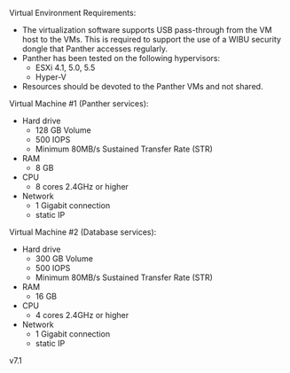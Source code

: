 Virtual Environment Requirements:
* The virtualization software supports USB pass-through from the VM host to the VMs. This is required to support the use of a WIBU security dongle that Panther accesses regularly.
* Panther has been tested on the following hypervisors:
  * ESXi 4.1, 5.0, 5.5
  * Hyper-V
* Resources should be devoted to the Panther VMs and not shared.

Virtual Machine #1 (Panther services):
* Hard drive
  * 128 GB Volume
  * 500 IOPS
  * Minimum 80MB/s Sustained Transfer Rate (STR)
* RAM
  * 8 GB
* CPU
  * 8 cores 2.4GHz or higher
* Network
  * 1 Gigabit connection
  * static IP

Virtual Machine #2 (Database services):
* Hard drive
  * 300 GB Volume
  * 500 IOPS
  * Minimum 80MB/s Sustained Transfer Rate (STR)
* RAM
  * 16 GB
* CPU
  * 4 cores 2.4GHz or higher
* Network
  * 1 Gigabit connection
  * static IP

v7.1
